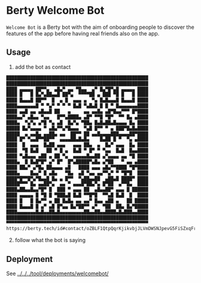 # Berty Welcome Bot

`Welcome Bot` is a Berty bot with the aim of onboarding people to discover the features of the app before having real friends also on the app.

## Usage

1. add the bot as contact

[embedmd]: # '../../../config/.tmp/qr-welcome-bot.txt txt'

```txt
█████████████████████████████████████████████████████
█████████████████████████████████████████████████████
████ ▄▄▄▄▄ ██▀▀▄  ▄█▄▀ ▄▄ ▀█▄▄  ▄▀ █▄▀█▀▄█ ▄▄▄▄▄ ████
████ █   █ █▄▀▄██▄▄█ ██▀▄  ▀▀▀▀██ ▄ ███ ▀█ █   █ ████
████ █▄▄▄█ ██▀▀  █  ▄ █  ▄▄▄ ▄  ▀▄ █▄█▄▄▄█ █▄▄▄█ ████
████▄▄▄▄▄▄▄█ ▀ ▀▄▀ ▀ ▀ ▀ █▄█ ▀▄█▄█ █ █ ▀ █▄▄▄▄▄▄▄████
████ ▄▄█ ▄▄ ▄█▄▄█ ██   ▄     ▄▄ ▄▄█▄ ▄█▀█▄▄▀▀▀ █▀████
████▄▄▀ ▄█▄▄ ▀▄▄   █▀▀▄████▄ ▄█▀ ▀▀█ ▀█▀  ▀▀ █▄ ▄████
████▄  ▀▄▀▄ ▄▀█ ▀▄ ▄█  █▄▀▄ ▀██▄ █▄█▄██▄█▄▄▄▄ █▄ ████
█████ █▄▀▄▄▄▄ ▀ ▄█▄▀▀▄▀█▄▄▄  ▀▄█ █▀▀ ▀ ▄ ███▀█▄█▄████
█████  ▄ ▄▄█▄ ▄▄██▄ ▄▄  ██▀▀ ██ ▄▄█▄▄▄▄███▄▄▄▄██▀████
████ █▀ ▀▄▄█▀▀██▀▀  ▄▄▄▄██▄█▄█▄    █▄██ █ ▀  ▀▄ ▄████
████  █  ▄▄▄  █▄██ ▄▄▄   ▄▄▄ ██▄  ▄  █▄▀ ▄▄▄  █▄ ████
████  ▀█ █▄█   ██ ▀ █ ▄  █▄█ ▀ █▀ ▀ ▀▄▄  █▄█  █▄▄████
████ ▀▄█▄▄▄ ▄██ ▄ ██ ▀▄  ▄▄▄▄▄█▄▄██ ▄▀▄▄▄▄ ▄▄ ▀█ ████
████▄  █ █▄█▀█▀ ▄▀ █▀  █▀▄█████▀▄█▄ ▄▀██   ▀ ▄▄ ▄████
████ ██▄▀ ▄▀█▄ ██▄▄▄▄ ▄█   ████ ▄▄▄ ▄█▄▀▀████ ▀█▀████
████▄    █▄▄▀ █ ▄█▄   ▀█▄  ▄█ ▀▄▄ ▄▄▀▀▄▀ ▀ ▀█▀█  ████
████▀█▀▀█▀▄▀█▄▄█ █▄ ▄ █▀▀  ▀▄██▄▄██  ▄██▄█ ████▀ ████
█████▀▀▀ █▄ ▄▄██▀▄  ▄▄ ▀ ▄▄▄█▀██▄▀▄ █▀██  ▄▀▀█▄  ████
████▄██▄▄█▄▄▀█▀ █  ███ ▀ ▄▄▄ ██  ▄█▄▄██▀ ▄▄▄ █ ██████
████ ▄▄▄▄▄ █ ▀█ █ ▀███▄█ █▄█ ▀▀█▀█  ▀▀▄█ █▄█  █  ████
████ █   █ █▄▀▀ ▄ ██ █▄█▄ ▄▄ ▄▄▀ █▄▄ ▄██ ▄   ██ █████
████ █▄▄▄█ █ ▄▀ ▄█ █▀▄▄ █▄▀██▀▀ ▄▀  ▀██  ██▄ █▄▀█████
████▄▄▄▄▄▄▄█▄█▄▄██▄█▄▄▄▄▄▄▄▄▄██▄▄██▄▄████▄█▄███▄▄████
█████████████████████████████████████████████████████
▀▀▀▀▀▀▀▀▀▀▀▀▀▀▀▀▀▀▀▀▀▀▀▀▀▀▀▀▀▀▀▀▀▀▀▀▀▀▀▀▀▀▀▀▀▀▀▀▀▀▀▀▀
https://berty.tech/id#contact/oZBLF1QtpQqrKjikvbjJLVmDWSNJpevG5FiSZxqFr2Wc31nRqy8t9tDjhiikcJrCMxRDPBFmLNQ44xi5SJJTKckjvFFrjPu/name=Welcome-Bot
```

2. follow what the bot is saying

## Deployment

See [../../../tool/deployments/welcomebot/](../../../tool/deployments/welcomebot/)
